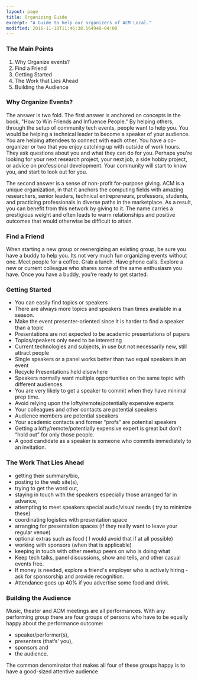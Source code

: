 ```yaml
---
layout: page
title: Organizing Guide
excerpt: "A Guide to help our organizers of ACM Local."
modified: 2016-11-18T11:46:38.564948-04:00
---
```

### The Main Points

1. Why Organize events?
2. Find a Friend
3. Getting Started
4. The Work that Lies Ahead
5. Building the Audience

### Why Organize Events?

The answer is two fold.  The first answer is anchored on concepts in the book, "How to Win Friends and Influence People."  By helping others, through the setup of community tech events, people want to help you. You would be helping a technical leader to become a speaker of your audience.  You are helping attendees to connect with each other.  You have a co-organizer or two that you enjoy catching up with outside of work hours. They ask questions about you and what they can do for you.  Perhaps you're looking for your next research project, your next job, a side hobby project, or advice on professional development.  Your community will start to know you, and start to look out for you.

The second answer is a sense of non-profit for-purpose giving.  ACM is a unique organization, in that it anchors the computing fields with amazing researchers, senior leaders, technical entrepreneurs, professors, students, and practicing professionals in diverse paths in the marketplace.  As a result, you can benefit from this network by giving to it.  The name carries a prestigious weight and often leads to warm relationships and positive outcomes that would otherwise be difficult to attain.

### Find a Friend

When starting a new group or reenergizing an existing group, be sure you have a buddy to help you.  Its not very much fun organizing events without one.  Meet people for a coffee.  Grab a lunch.  Have phone calls. Explore a new or current colleague who shares some of the same enthusiasm you have.  Once you have a buddy, you're ready to get started.

### Getting Started

* You can easily find topics or speakers
* There are always more topics and speakers than times available in a season.
* Make the event presenter-oriented since it is harder to find a speaker than a topic
* Presentations are not expected to be academic presentations of papers
* Topics/speakers only need to be interesting
* Current technologies and subjects, in use but not necessarily new, still attract people
* Single speakers or a panel works better than two equal speakers in an event
* Recycle Presentations held elsewhere
* Speakers normally want multiple opportunities on the same topic with different audiences.
* You are very likely to get a speaker to commit when they have minimal prep time.
* Avoid relying upon the lofty/remote/potentially expensive experts
* Your colleagues and other contacts are potential speakers
* Audience members are potential speakers
* Your academic contacts and former “profs” are potential speakers
* Getting a lofty/remote/potentially expensive expert is great but don’t “hold out” for only those people.
* A good candidate as a speaker is someone who commits immediately to an invitation.

### The Work That Lies Ahead

* getting their summary/bio,
* posting to the web site(s),
* trying to get the word out,
* staying in touch with the speakers especially those arranged far in advance,
* attempting to meet speakers special audio/visual needs ( try to minimize these)
* coordinating logistics with presentation space
* arranging for presentation spaces (if they really want to leave your regular venue)
* optional extras such as food ( I would avoid that if at all possible)
* working with sponsors (when that is applicable)
* keeping in touch with other meetup peers on who is doing what
* Keep tech talks, panel discussions, show and tells, and other casual events free.
* If money is needed, explore a friend's employer who is actively hiring - ask for sponsorship and provide recognition.
* Attendance goes up 40% if you advertise some food and drink.

### Building the Audience

Music, theater and ACM meetings are all performances.  With any performing group there are four groups of persons who have to be equally happy about the performance outcome:

* speaker/performer(s),  
* presenters (that’s’ you),
* sponsors and
* the audience.  

The common denominator that makes all four of these groups happy is to have a good-sized attentive audience
